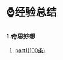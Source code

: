 # :watch:经验总结

### 1.奇思妙想

1. [part1(100条)](https://github.com/1945883967/java/blob/master/e-%E7%BB%8F%E9%AA%8C%E6%80%BB%E7%BB%93/1.%E5%A5%87%E6%80%9D%E5%A6%99%E6%83%B3/part1.md)

